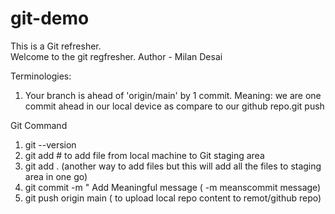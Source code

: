 # git-demo
This is a Git refresher.
<br>
Welcome to the git regfresher.
Author - Milan Desai

Terminologies:
1. Your branch is ahead of 'origin/main' by 1 commit. 
Meaning: we are one commit ahead in our local device as compare to our github repo.git push 

Git Command
1. git --version
2. git add <file name> # to add file from local machine to Git staging area
3. git add . (another way to add files but this will add all the files to staging area in one go)
4. git commit -m " Add Meaningful message ( -m meanscommit  message)
5. git push origin main ( to upload local repo content to remot/github repo)
